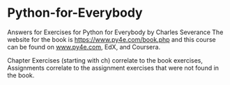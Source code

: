 # Python-for-Everybody
Answers for Exercises for Python for Everybody by Charles Severance
The website for the book is https://www.py4e.com/book.php and this course can be found on www.py4e.com, EdX, and Coursera.

Chapter Exercises (starting with ch) correlate to the book exercises, Assignments correlate to the assignment exercises that were not found in the book.
